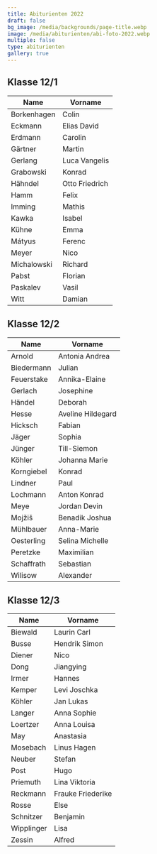 ```yaml
---
title: Abiturienten 2022
draft: false
bg_image: /media/backgrounds/page-title.webp
image: /media/abiturienten/abi-foto-2022.webp
multiple: false
type: abiturienten
gallery: true
---
```

## Klasse 12/1

|Name|Vorname|
|---|---|
|Borkenhagen|Colin|
|Eckmann|Elias David|
|Erdmann|Carolin|
|Gärtner|Martin|
|Gerlang|Luca Vangelis|
|Grabowski|Konrad|
|Hähndel|Otto Friedrich|
|Hamm|Felix|
|Imming|Mathis|
|Kawka|Isabel|
|Kühne|Emma|
|Mátyus|Ferenc|
|Meyer|Nico|
|Michalowski|Richard|
|Pabst|Florian|
|Paskalev|Vasil|
|Witt|Damian|

## Klasse 12/2

|Name|Vorname|
|---|---|
|Arnold|Antonia Andrea|
|Biedermann|Julian|
|Feuerstake|Annika-Elaine|
|Gerlach|Josephine|
|Händel|Deborah|
|Hesse|Aveline Hildegard|
|Hicksch|Fabian|
|Jäger|Sophia|
|Jünger|Till-Siemon|
|Köhler|Johanna Marie|
|Korngiebel|Konrad|
|Lindner|Paul|
|Lochmann|Anton Konrad|
|Meye|Jordan Devin|
|Mojžiš|Benadik Joshua|
|Mühlbauer|Anna-Marie|
|Oesterling|Selina Michelle|
|Peretzke|Maximilian|
|Schaffrath|Sebastian|
|Wilisow|Alexander|

## Klasse 12/3

|Name|Vorname|
|---|---|
|Biewald|Laurin Carl|
|Busse|Hendrik Simon|
|Diener|Nico|
|Dong|Jiangying|
|Irmer|Hannes|
|Kemper|Levi Joschka|
|Köhler|Jan Lukas|
|Langer|Anna Sophie|
|Loertzer|Anna Louisa|
|May|Anastasia|
|Mosebach|Linus Hagen|
|Neuber|Stefan|
|Post|Hugo|
|Priemuth|Lina Viktoria|
|Reckmann|Frauke Friederike|
|Rosse|Else|
|Schnitzer|Benjamin|
|Wipplinger|Lisa|
|Zessin|Alfred|




